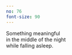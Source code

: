 ```yaml
---
no: 76
font-size: 90
---
```


Something meaningful  
in the middle of the night  
while falling asleep.

